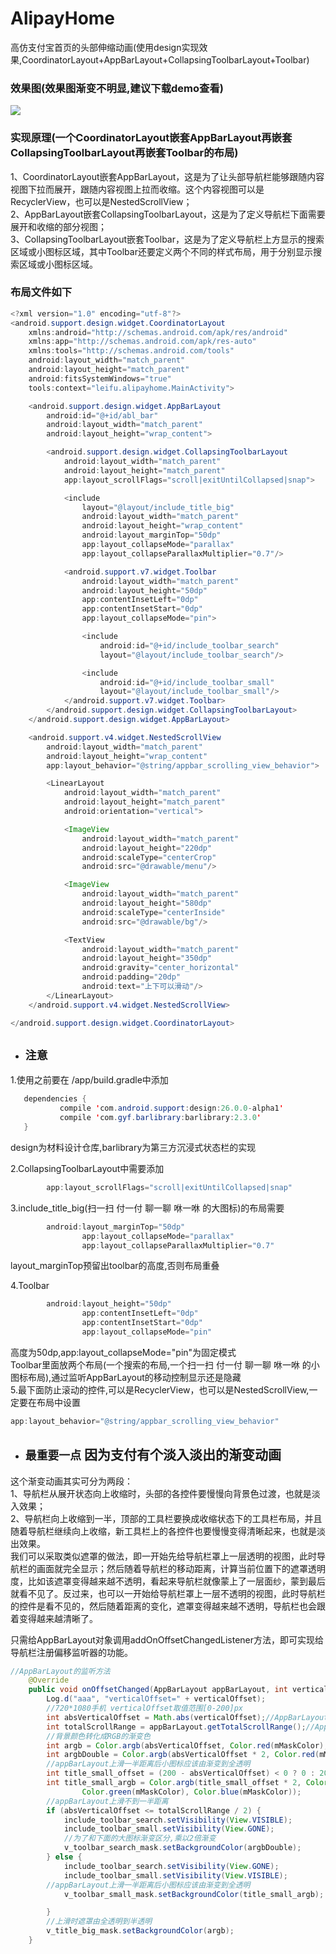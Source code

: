 # AlipayHome
高仿支付宝首页的头部伸缩动画(使用design实现效果,CoordinatorLayout+AppBarLayout+CollapsingToolbarLayout+Toolbar)

### 效果图(效果图渐变不明显,建议下载demo查看)
![](https://github.com/leifu1107/AlipayHome/raw/master/screenshots/1.gif) 
### 实现原理(一个CoordinatorLayout嵌套AppBarLayout再嵌套CollapsingToolbarLayout再嵌套Toolbar的布局)
1、CoordinatorLayout嵌套AppBarLayout，这是为了让头部导航栏能够跟随内容视图下拉而展开，跟随内容视图上拉而收缩。这个内容视图可以是RecyclerView，也可以是NestedScrollView；<br>
2、AppBarLayout嵌套CollapsingToolbarLayout，这是为了定义导航栏下面需要展开和收缩的部分视图；<br>
3、CollapsingToolbarLayout嵌套Toolbar，这是为了定义导航栏上方显示的搜索区域或小图标区域，其中Toolbar还要定义两个不同的样式布局，用于分别显示搜索区域或小图标区域。<br>

### 布局文件如下

```java
<?xml version="1.0" encoding="utf-8"?>
<android.support.design.widget.CoordinatorLayout
    xmlns:android="http://schemas.android.com/apk/res/android"
    xmlns:app="http://schemas.android.com/apk/res-auto"
    xmlns:tools="http://schemas.android.com/tools"
    android:layout_width="match_parent"
    android:layout_height="match_parent"
    android:fitsSystemWindows="true"
    tools:context="leifu.alipayhome.MainActivity">

    <android.support.design.widget.AppBarLayout
        android:id="@+id/abl_bar"
        android:layout_width="match_parent"
        android:layout_height="wrap_content">

        <android.support.design.widget.CollapsingToolbarLayout
            android:layout_width="match_parent"
            android:layout_height="match_parent"
            app:layout_scrollFlags="scroll|exitUntilCollapsed|snap">

            <include
                layout="@layout/include_title_big"
                android:layout_width="match_parent"
                android:layout_height="wrap_content"
                android:layout_marginTop="50dp"
                app:layout_collapseMode="parallax"
                app:layout_collapseParallaxMultiplier="0.7"/>

            <android.support.v7.widget.Toolbar
                android:layout_width="match_parent"
                android:layout_height="50dp"
                app:contentInsetLeft="0dp"
                app:contentInsetStart="0dp"
                app:layout_collapseMode="pin">

                <include
                    android:id="@+id/include_toolbar_search"
                    layout="@layout/include_toolbar_search"/>

                <include
                    android:id="@+id/include_toolbar_small"
                    layout="@layout/include_toolbar_small"/>
            </android.support.v7.widget.Toolbar>
        </android.support.design.widget.CollapsingToolbarLayout>
    </android.support.design.widget.AppBarLayout>

    <android.support.v4.widget.NestedScrollView
        android:layout_width="match_parent"
        android:layout_height="wrap_content"
        app:layout_behavior="@string/appbar_scrolling_view_behavior">

        <LinearLayout
            android:layout_width="match_parent"
            android:layout_height="match_parent"
            android:orientation="vertical">

            <ImageView
                android:layout_width="match_parent"
                android:layout_height="220dp"
                android:scaleType="centerCrop"
                android:src="@drawable/menu"/>

            <ImageView
                android:layout_width="match_parent"
                android:layout_height="580dp"
                android:scaleType="centerInside"
                android:src="@drawable/bg"/>

            <TextView
                android:layout_width="match_parent"
                android:layout_height="350dp"
                android:gravity="center_horizontal"
                android:padding="20dp"
                android:text="上下可以滑动"/>
        </LinearLayout>
    </android.support.v4.widget.NestedScrollView>

</android.support.design.widget.CoordinatorLayout>
```
* ## `注意`
1.使用之前要在 /app/build.gradle中添加
 ```java
  	dependencies {
	        compile 'com.android.support:design:26.0.0-alpha1'
            compile 'com.gyf.barlibrary:barlibrary:2.3.0'
	}
```
design为材料设计仓库,barlibrary为第三方沉浸式状态栏的实现<br>

2.CollapsingToolbarLayout中需要添加
```java
		app:layout_scrollFlags="scroll|exitUntilCollapsed|snap"
```

3.include_title_big(扫一扫 付一付 聊一聊 咻一咻 的大图标)的布局需要 
```java
		android:layout_marginTop="50dp"
                app:layout_collapseMode="parallax"
                app:layout_collapseParallaxMultiplier="0.7" 
```
layout_marginTop预留出toolbar的高度,否则布局重叠<br>

4.Toolbar
```java
		android:layout_height="50dp"
                app:contentInsetLeft="0dp"
                app:contentInsetStart="0dp"
                app:layout_collapseMode="pin"
```
高度为50dp,app:layout_collapseMode="pin"为固定模式<br>
Toolbar里面放两个布局(一个搜索的布局,一个扫一扫 付一付 聊一聊 咻一咻 的小图标布局),通过监听AppBarLayout的移动控制显示还是隐藏<br>
5.最下面防止滚动的控件,可以是RecyclerView，也可以是NestedScrollView,一定要在布局中设置
```java
app:layout_behavior="@string/appbar_scrolling_view_behavior"
```
* ## `最重要一点` 因为支付有个淡入淡出的渐变动画<br>	
这个渐变动画其实可分为两段：<br>
1、导航栏从展开状态向上收缩时，头部的各控件要慢慢向背景色过渡，也就是淡入效果；<br>
2、导航栏向上收缩到一半，顶部的工具栏要换成收缩状态下的工具栏布局，并且随着导航栏继续向上收缩，新工具栏上的各控件也要慢慢变得清晰起来，也就是淡出效果。<br>
我们可以采取类似遮罩的做法，即一开始先给导航栏罩上一层透明的视图，此时导航栏的画面就完全显示；然后随着导航栏的移动距离，计算当前位置下的遮罩透明度，比如该遮罩变得越来越不透明，看起来导航栏就像蒙上了一层面纱，蒙到最后就看不见了。反过来，也可以一开始给导航栏罩上一层不透明的视图，此时导航栏的控件是看不见的，然后随着距离的变化，遮罩变得越来越不透明，导航栏也会跟着变得越来越清晰了。<br>

只需给AppBarLayout对象调用addOnOffsetChangedListener方法，即可实现给导航栏注册偏移监听器的功能。<br>
```java
//AppBarLayout的监听方法
    @Override
    public void onOffsetChanged(AppBarLayout appBarLayout, int verticalOffset) {
        Log.d("aaa", "verticalOffset=" + verticalOffset);
        //720*1080手机 verticalOffset取值范围[0-200]px
        int absVerticalOffset = Math.abs(verticalOffset);//AppBarLayout竖直方向偏移距离px
        int totalScrollRange = appBarLayout.getTotalScrollRange();//AppBarLayout总的距离px
        //背景颜色转化成RGB的渐变色
        int argb = Color.argb(absVerticalOffset, Color.red(mMaskColor), Color.green(mMaskColor), Color.blue(mMaskColor));
        int argbDouble = Color.argb(absVerticalOffset * 2, Color.red(mMaskColor), Color.green(mMaskColor), Color.blue(mMaskColor));
        //appBarLayout上滑一半距离后小图标应该由渐变到全透明
        int title_small_offset = (200 - absVerticalOffset) < 0 ? 0 : 200 - absVerticalOffset;
        int title_small_argb = Color.argb(title_small_offset * 2, Color.red(mMaskColor),
                Color.green(mMaskColor), Color.blue(mMaskColor));
        //appBarLayout上滑不到一半距离
        if (absVerticalOffset <= totalScrollRange / 2) {
            include_toolbar_search.setVisibility(View.VISIBLE);
            include_toolbar_small.setVisibility(View.GONE);
            //为了和下面的大图标渐变区分,乘以2倍渐变
            v_toolbar_search_mask.setBackgroundColor(argbDouble);
        } else {
            include_toolbar_search.setVisibility(View.GONE);
            include_toolbar_small.setVisibility(View.VISIBLE);
        //appBarLayout上滑一半距离后小图标应该由渐变到全透明
            v_toolbar_small_mask.setBackgroundColor(title_small_argb);

        }
        //上滑时遮罩由全透明到半透明
        v_title_big_mask.setBackgroundColor(argb);
    }
